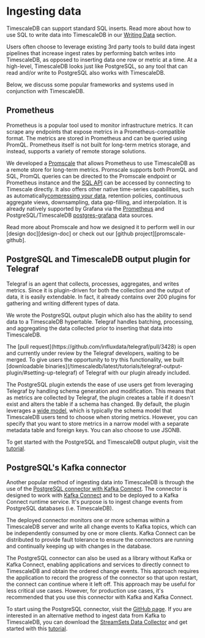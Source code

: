 # Ingesting data

TimescaleDB can support standard SQL inserts. Read more about how to use
SQL to write data into TimescaleDB in our [Writing Data][writing-data] section.

Users often choose to leverage existing 3rd party tools to build data ingest pipelines
that increase ingest rates by performing batch writes into TimescaleDB, as opposed
to inserting data one row or metric at a time. At a high-level, TimescaleDB looks just
like PostgreSQL, so any tool that can read and/or write to PostgreSQL also works with
TimescaleDB.

Below, we discuss some popular frameworks and systems used in conjunction with TimescaleDB.

## Prometheus [](prometheus)

Prometheus is a popular tool used to monitor infrastructure metrics. It can scrape any
endpoints that expose metrics in a Prometheus-compatible format. The metrics are stored in
Prometheus and can be queried using PromQL. Prometheus itself is not built for long-term
metrics storage, and instead, supports a variety of remote storage solutions.

We developed a [Promscale][promscale-blog] that allows Prometheus to use TimescaleDB as a
remote store for long-term metrics. Promscale supports both PromQL and SQL, PromQL queries
can be directed to the Promscale endpoint or Prometheus instance and the [SQL
API][promscale-sql] can be accessed by connecting to Timescale directly. It also offers
other native time-series capabilities, such as automatically[compressing your
data][timescale-compression], retention policies, continuous aggregate views,
downsampling, data gap-filling, and interpolation. It is already natively supported by
Grafana via the [Prometheus][prometheus-grafana] and PostgreSQL/TimescaleDB
[postgres-grafana] data sources.

Read more about Promscale and how we designed it to perform well in our [design
doc][design-doc] or check out our [github project][promscale-github].

## PostgreSQL and TimescaleDB output plugin for Telegraf [](postgresql-and-timescaledb-output-plugin-for-telegraf)

Telegraf is an agent that collects, processes, aggregates, and writes metrics. Since it is plugin-driven for both the
collection and the output of data, it is easily extendable. In fact, it already contains over 200 plugins for gathering and
writing different types of data.

We wrote the PostgreSQL output plugin which also has the ability to send data to
a TimescaleDB hypertable. Telegraf handles batching, processing, and aggregating
the data collected prior to inserting that data into TimescaleDB.

<highlight type="warning">
The [pull request](https://github.com/influxdata/telegraf/pull/3428) is open and
currently under review by the Telegraf developers, waiting to be merged. To give
users the opportunity to try this functionality, we built
[downloadable binaries](/timescaledb/latest/tutorials/telegraf-output-plugin/#setting-up-telegraf)
of Telegraf with our plugin already included.
</highlight>

The PostgreSQL plugin extends the ease of use users get from leveraging Telegraf by handling schema generation and
modification. This means that as metrics are collected by Telegraf, the plugin creates a table if it doesn't exist and alters
the table if a schema has changed. By default, the plugin leverages a [wide model][wide-model], which is typically the schema
model that TimescaleDB users tend to choose when storing metrics. However, you can specify that you want to store metrics in a
narrow model with a separate metadata table and foreign keys. You can also choose to use JSONB.

To get started with the PostgreSQL and TimescaleDB output plugin, visit the [tutorial][telegraf-tutorial].

## PostgreSQL's Kafka connector [](postgresqls-kafka-connector)

Another popular method of ingesting data into TimescaleDB is through the use of
the [PostgreSQL connector with Kafka Connect][postgresql-connector-with-kafka-connect].
The connector is designed to work with [Kafka Connect][kafka-connect] and to be
deployed to a Kafka Connect runtime service. It's purpose is to ingest change
events from PostgreSQL databases (i.e. TimescaleDB).

The deployed connector monitors one or more schemas within a TimescaleDB
server and write all change events to Kafka topics, which can be independently
consumed by one or more clients. Kafka Connect can be distributed to provide
fault tolerance to ensure the connectors are running and continually keeping
up with changes in the database.

<highlight type="tip">
The PostgreSQL connector can also be used as a library without Kafka or
Kafka Connect, enabling applications and services to directly connect to
TimescaleDB and obtain the ordered change events. This approach requires the
application to record the progress of the connector so that upon restart,
the connect can continue where it left off. This approach may be useful for
less critical use cases. However, for production use cases, it's recommended
that you use this connector with Kafka and Kafka Connect.
</highlight>

To start using the PostgreSQL connector, visit the [GitHub page][github-debezium].
If you are interested in an alternative method to ingest data from Kafka to
TimescaleDB, you can download the [StreamSets Data Collector][streamsets-data-collector]
and get started with this [tutorial][tutorial-streamsets].  


[writing-data]: /how-to-guides/writing-data
[prometheus-grafana]: https://grafana.com/docs/grafana/latest/datasources/prometheus/
[postgres-grafana]: https://grafana.com/docs/grafana/latest/datasources/postgres/
[promscale-blog]: https://blog.timescale.com/blog/promscale-analytical-platform-long-term-store-for-prometheus-combined-sql-promql-postgresql/
[promscale-sql]: https://github.com/timescale/promscale/blob/master/docs/sql_schema.md
[timescale-compression]: https://blog.timescale.com/blog/building-columnar-compression-in-a-row-oriented-database/
[wide-model]: /timescaledb/:currentVersion:/overview/data-model-flexibility/
[telegraf-tutorial]: /timescaledb/:currentVersion:/tutorials/telegraf-output-plugin/
[postgresql-connector-with-kafka-connect]: https://github.com/debezium/debezium/tree/master/debezium-connector-postgres
[kafka-connect]: http://kafka.apache.org/documentation.html#connect
[github-debezium]: https://github.com/debezium/debezium/tree/master/debezium-connector-postgres
[streamsets-data-collector]: https://streamsets.com/products/dataops-platform/data-collector-engine/
[tutorial-streamsets]: https://streamsets.com/blog/ingesting-data-apache-kafka-timescaledb/
